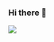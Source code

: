 ### Hi there 👋

![](https://wakatime.com/share/@cf26176e-00e8-41b4-a323-d51814d35826/73912a30-839f-4d86-8181-0805c700c528.png)
